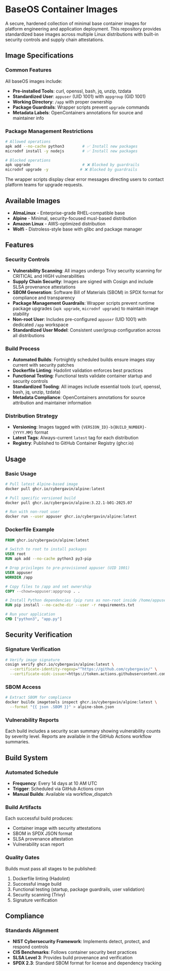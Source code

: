# BaseOS Container Images

A secure, hardened collection of minimal base container images for platform engineering and application deployment. This repository provides standardized base images across multiple Linux distributions with built-in security controls and supply chain attestations.

## Image Specifications

### Common Features
All baseOS images include:
- **Pre-installed Tools**: curl, openssl, bash, jq, unzip, tzdata
- **Standardized User**: `appuser` (UID 1001) with `appgroup` (GID 1001)
- **Working Directory**: `/app` with proper ownership
- **Package Guardrails**: Wrapper scripts prevent `upgrade` commands
- **Metadata Labels**: OpenContainers annotations for source and maintainer info

### Package Management Restrictions
```bash
# Allowed operations
apk add --no-cache python3        # ✅ Install new packages
microdnf install -y nodejs        # ✅ Install new packages

# Blocked operations
apk upgrade                       # ❌ Blocked by guardrails
microdnf upgrade -y              # ❌ Blocked by guardrails
```

The wrapper scripts display clear error messages directing users to contact platform teams for upgrade requests.

## Available Images

- **AlmaLinux** - Enterprise-grade RHEL-compatible base
- **Alpine** - Minimal, security-focused musl-based distribution  
- **Amazon Linux** - AWS-optimized distribution
- **Wolfi** - Distroless-style base with glibc and package manager

## Features

### Security Controls
- **Vulnerability Scanning**: All images undergo Trivy security scanning for CRITICAL and HIGH vulnerabilities
- **Supply Chain Security**: Images are signed with Cosign and include SLSA provenance attestations
- **SBOM Generation**: Software Bill of Materials (SBOM) in SPDX format for compliance and transparency
- **Package Management Guardrails**: Wrapper scripts prevent runtime package upgrades (`apk upgrade`, `microdnf upgrade`) to maintain image stability
- **Non-root User**: Includes pre-configured `appuser` (UID 1001) with dedicated `/app` workspace
- **Standardized User Model**: Consistent user/group configuration across all distributions

### Build Process
- **Automated Builds**: Fortnightly scheduled builds ensure images stay current with security patches
- **Dockerfile Linting**: Hadolint validation enforces best practices
- **Functional Testing**: Functional tests validate container startup and security controls
- **Standardized Tooling**: All images include essential tools (curl, openssl, bash, jq, unzip, tzdata)
- **Metadata Compliance**: OpenContainers annotations for source attribution and maintainer information

### Distribution Strategy
- **Versioning**: Images tagged with `{VERSION_ID}-b{BUILD_NUMBER}-{YYYY.MM}` format
- **Latest Tags**: Always-current `latest` tag for each distribution
- **Registry**: Published to GitHub Container Registry (ghcr.io)

## Usage

### Basic Usage

```bash
# Pull latest Alpine-based image
docker pull ghcr.io/cybergavin/alpine:latest

# Pull specific versioned build
docker pull ghcr.io/cybergavin/alpine:3.22.1-b01-2025.07

# Run with non-root user
docker run --user appuser ghcr.io/cybergavin/alpine:latest
```

### Dockerfile Example

```dockerfile
FROM ghcr.io/cybergavin/alpine:latest

# Switch to root to install packages
USER root
RUN apk add --no-cache python3 py3-pip

# Drop privileges to pre-provisioned appuser (UID 1001)
USER appuser
WORKDIR /app

# Copy files to /app and set ownership
COPY --chown=appuser:appgroup . .

# Install Python dependencies (pip runs as non-root inside /home/appuser/.cache)
RUN pip install --no-cache-dir --user -r requirements.txt

# Run your application
CMD ["python3", "app.py"]

```



## Security Verification

### Signature Verification
```bash
# Verify image signature
cosign verify ghcr.io/cybergavin/alpine:latest \
  --certificate-identity-regexp="^https://github.com/cybergavin/" \
  --certificate-oidc-issuer=https://token.actions.githubusercontent.com
```

### SBOM Access
```bash
# Extract SBOM for compliance
docker buildx imagetools inspect ghcr.io/cybergavin/alpine:latest \
  --format "{{ json .SBOM }}" > alpine-sbom.json
```

### Vulnerability Reports
Each build includes a security scan summary showing vulnerability counts by severity level. Reports are available in the GitHub Actions workflow summaries.

## Build System

### Automated Schedule
- **Frequency**: Every 14 days at 10 AM UTC
- **Trigger**: Scheduled via GitHub Actions cron
- **Manual Builds**: Available via workflow_dispatch

### Build Artifacts
Each successful build produces:
- Container image with security attestations
- SBOM in SPDX JSON format
- SLSA provenance attestation
- Vulnerability scan report

### Quality Gates
Builds must pass all stages to be published:
1. Dockerfile linting (Hadolint)
2. Successful image build
3. Functional testing (startup, package guardrails, user validation)
4. Security scanning (Trivy)
5. Signature verification


## Compliance

### Standards Alignment
- **NIST Cybersecurity Framework**: Implements detect, protect, and respond controls
- **CIS Benchmarks**: Follows container security best practices
- **SLSA Level 3**: Provides build provenance and verification
- **SPDX 2.3**: Standard SBOM format for license and dependency tracking
